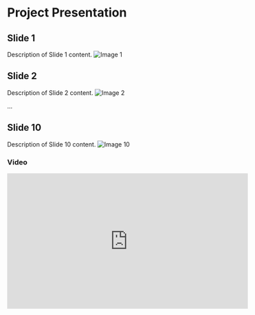 ﻿# Project Presentation

## Slide 1
Description of Slide 1 content.
![Image 1](images/image1.jpg)

## Slide 2
Description of Slide 2 content.
![Image 2](images/image2.jpg)

...

## Slide 10
Description of Slide 10 content.
![Image 10](images/image10.jpg)

### Video
<iframe width="560" height="315" src="https://www.youtube.com/embed/your-video-id" frameborder="0" allowfullscreen></iframe>
